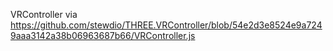 VRController via https://github.com/stewdio/THREE.VRController/blob/54e2d3e8524e9a7249aaa3142a38b06963687b66/VRController.js
